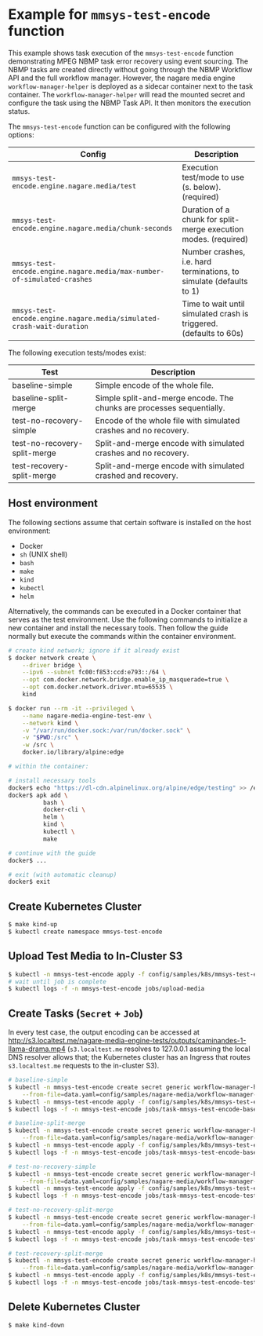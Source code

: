 # Example for `mmsys-test-encode` function

This example shows task execution of the `mmsys-test-encode` function demonstrating MPEG NBMP task error recovery using event sourcing. The NBMP tasks are created directly without going through the NBMP Workflow API and the full workflow manager. However, the nagare media engine `workflow-manager-helper` is deployed as a sidecar container next to the task container. The `workflow-manager-helper` will read the mounted secret and configure the task using the NBMP Task API. It then monitors the execution status.

The `mmsys-test-encode` function can be configured with the following options:

| Config                                                                  | Description                                                         |
| ----------------------------------------------------------------------- | ------------------------------------------------------------------- |
| `mmsys-test-encode.engine.nagare.media/test`                            | Execution test/mode to use (s. below). (required)                   |
| `mmsys-test-encode.engine.nagare.media/chunk-seconds`                   | Duration of a chunk for split-merge execution modes. (required)     |
| `mmsys-test-encode.engine.nagare.media/max-number-of-simulated-crashes` | Number crashes, i.e. hard terminations, to simulate (defaults to 1) |
| `mmsys-test-encode.engine.nagare.media/simulated-crash-wait-duration`   | Time to wait until simulated crash is triggered. (defaults to 60s) |

The following execution tests/modes exist:

| Test                         | Description                                                           |
| ---------------------------- | --------------------------------------------------------------------- |
| baseline-simple              | Simple encode of the whole file.                                      |
| baseline-split-merge         | Simple split-and-merge encode. The chunks are processes sequentially. |
| test-no-recovery-simple      | Encode of the whole file with simulated crashes and no recovery.      |
| test-no-recovery-split-merge | Split-and-merge encode with simulated crashes and no recovery.        |
| test-recovery-split-merge    | Split-and-merge encode with simulated crashed and recovery.           |

## Host environment

The following sections assume that certain software is installed on the host environment:

* Docker
* `sh` (UNIX shell)
* `bash`
* `make`
* `kind`
* `kubectl`
* `helm`

Alternatively, the commands can be executed in a Docker container that serves as the test environment. Use the following commands to initialize a new container and install the necessary tools. Then follow the guide normally but execute the commands within the container environment.

```sh
# create kind network; ignore if it already exist
$ docker network create \
    --driver bridge \
    --ipv6 --subnet fc00:f853:ccd:e793::/64 \
    --opt com.docker.network.bridge.enable_ip_masquerade=true \
    --opt com.docker.network.driver.mtu=65535 \
    kind

$ docker run --rm -it --privileged \
    --name nagare-media-engine-test-env \
    --network kind \
    -v "/var/run/docker.sock:/var/run/docker.sock" \
    -v "$PWD:/src" \
    -w /src \
    docker.io/library/alpine:edge

# within the container:

# install necessary tools
docker$ echo "https://dl-cdn.alpinelinux.org/alpine/edge/testing" >> /etc/apk/repositories
docker$ apk add \
          bash \
          docker-cli \
          helm \
          kind \
          kubectl \
          make

# continue with the guide
docker$ ...

# exit (with automatic cleanup)
docker$ exit
```

## Create Kubernetes Cluster

```sh
$ make kind-up
$ kubectl create namespace mmsys-test-encode
```

## Upload Test Media to In-Cluster S3

```sh
$ kubectl -n mmsys-test-encode apply -f config/samples/k8s/mmsys-test-encode/job-upload-media.yaml
# wait until job is complete
$ kubectl logs -f -n mmsys-test-encode jobs/upload-media
```

## Create Tasks (`Secret` + `Job`)

In every test case, the output encoding can be accessed at <http://s3.localtest.me/nagare-media-engine-tests/outputs/caminandes-1-llama-drama.mp4> (`s3.localtest.me` resolves to 127.0.0.1 assuming the local DNS resolver allows that; the Kubernetes cluster has an Ingress that routes `s3.localtest.me` requests to the in-cluster S3).

```sh
# baseline-simple
$ kubectl -n mmsys-test-encode create secret generic workflow-manager-helper-data-mmsys-test-encode-baseline-simple \
    --from-file=data.yaml=config/samples/nagare-media/workflow-manager-helper-data_mmsys-test-encode-baseline-simple.yaml
$ kubectl -n mmsys-test-encode apply -f config/samples/k8s/mmsys-test-encode/job-task-mmsys-test-encode-baseline-simple.yaml
$ kubectl logs -f -n mmsys-test-encode jobs/task-mmsys-test-encode-baseline-simple -c function

# baseline-split-merge
$ kubectl -n mmsys-test-encode create secret generic workflow-manager-helper-data-mmsys-test-encode-baseline-split-merge \
    --from-file=data.yaml=config/samples/nagare-media/workflow-manager-helper-data_mmsys-test-encode-baseline-split-merge.yaml
$ kubectl -n mmsys-test-encode apply -f config/samples/k8s/mmsys-test-encode/job-task-mmsys-test-encode-baseline-split-merge.yaml
$ kubectl logs -f -n mmsys-test-encode jobs/task-mmsys-test-encode-baseline-split-merge -c function

# test-no-recovery-simple
$ kubectl -n mmsys-test-encode create secret generic workflow-manager-helper-data-mmsys-test-encode-test-no-recovery-simple \
    --from-file=data.yaml=config/samples/nagare-media/workflow-manager-helper-data_mmsys-test-encode-test-no-recovery-simple.yaml
$ kubectl -n mmsys-test-encode apply -f config/samples/k8s/mmsys-test-encode/job-task-mmsys-test-encode-test-no-recovery-simple.yaml
$ kubectl logs -f -n mmsys-test-encode jobs/task-mmsys-test-encode-test-no-recovery-simple -c function

# test-no-recovery-split-merge
$ kubectl -n mmsys-test-encode create secret generic workflow-manager-helper-data-mmsys-test-encode-test-no-recovery-split-merge \
    --from-file=data.yaml=config/samples/nagare-media/workflow-manager-helper-data_mmsys-test-encode-test-no-recovery-split-merge.yaml
$ kubectl -n mmsys-test-encode apply -f config/samples/k8s/mmsys-test-encode/job-task-mmsys-test-encode-test-no-recovery-split-merge.yaml
$ kubectl logs -f -n mmsys-test-encode jobs/task-mmsys-test-encode-test-no-recovery-split-merge -c function

# test-recovery-split-merge
$ kubectl -n mmsys-test-encode create secret generic workflow-manager-helper-data-mmsys-test-encode-test-recovery-split-merge \
    --from-file=data.yaml=config/samples/nagare-media/workflow-manager-helper-data_mmsys-test-encode-test-recovery-split-merge.yaml
$ kubectl -n mmsys-test-encode apply -f config/samples/k8s/mmsys-test-encode/job-task-mmsys-test-encode-test-recovery-split-merge.yaml
$ kubectl logs -f -n mmsys-test-encode jobs/task-mmsys-test-encode-test-recovery-split-merge -c function
```

## Delete Kubernetes Cluster

```sh
$ make kind-down
```
